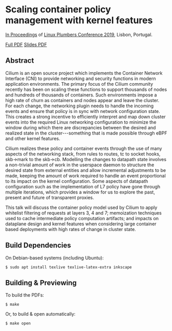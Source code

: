 # Scaling container policy management with kernel features

[In Proceedings](https://linuxplumbersconf.org/event/4/contributions/464/) of
[Linux Plumbers Conference 2019](https://linuxplumbersconf.org/), Lisbon, Portugal.

[Full PDF](https://github.com/joestringer/lpc19-scale-policy/blob/master/lpc19-scale-policy.pdf)
[Slides PDF](https://github.com/joestringer/lpc19-scale-policy/blob/master/lpc19-scale-policy-slides.pdf)

## Abstract

Cilium is an open source project which implements the Container Network
Interface (CNI) to provide networking and security functions in modern
application environments. The primary focus of the Cilium community recently
has been on scaling these functions to support thousands of nodes and hundreds
of thousands of containers. Such environments impose a high rate of churn as
containers and nodes appear and leave the cluster. For each change, the
networking plugin needs to handle the incoming events and ensure that policy is
in sync with network configuration state. This creates a strong incentive to
efficiently interpret and map down cluster events into the required Linux
networking configuration to minimize the window during which there are
discrepancies between the desired and realized state in the cluster---something
that is made possible through eBPF and other kernel features.

Cilium realizes these policy and container events through the use of many
aspects of the networking stack, from rules to routes, tc to socket hooks,
skb->mark to the skb->cb. Modelling the changes to datapath state involves a
non-trivial amount of work in the userspace daemon to structure the desired
state from external entities and allow incremental adjustments to be made,
keeping the amount of work required to handle an event proportional to its
impact on the kernel configuration. Some aspects of datapath configuration such
as the implementation of L7 policy have gone through multiple iterations, which
provides a window for us to explore the past, present and future of transparent
proxies.

This talk will discuss the container policy model used by Cilium to apply
whitelist filtering of requests at layers 3, 4 and 7; memoization techniques
used to cache intermediate policy computation artifacts; and impacts on
dataplane design and kernel features when considering large container based
deployments with high rates of change in cluster state.

## Build Dependencies

On Debian-based systems (including Ubuntu):

`$ sudo apt install texlive texlive-latex-extra inkscape`

## Building & Previewing

To build the PDFs:

`$ make`

Or, to build & open automatically:

`$ make open`
